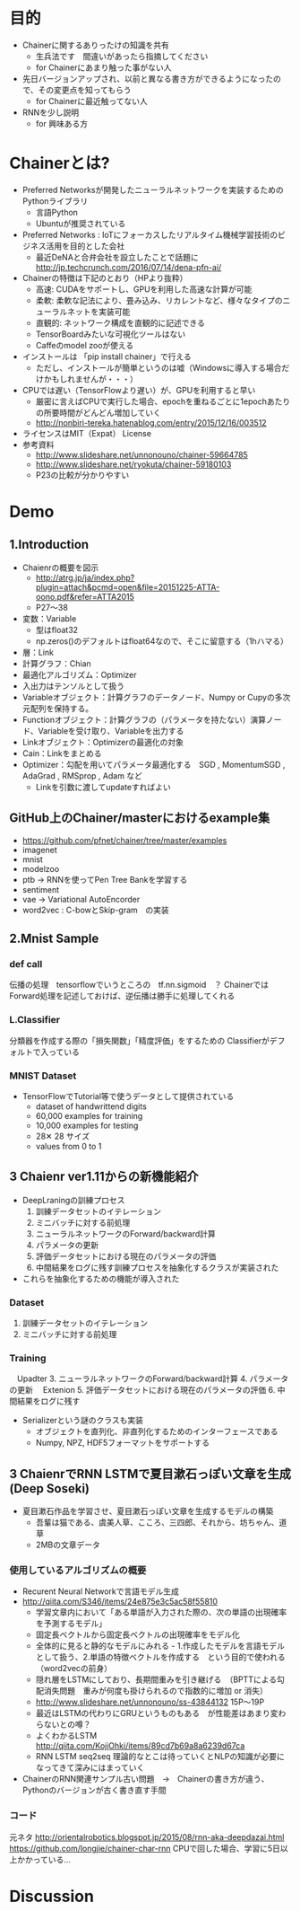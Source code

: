 # 目的
- Chainerに関するありったけの知識を共有
  - 生兵法です　間違いがあったら指摘してください
  - for Chainerにあまり触った事がない人
- 先日バージョンアップされ、以前と異なる書き方ができるようになったので、その変更点を知ってもらう
  - for Chainerに最近触ってない人
- RNNを少し説明
  - for 興味ある方

# Chainerとは?
- Preferred Networksが開発したニューラルネットワークを実装するためのPythonライブラリ
  - 言語Python
  - Ubuntuが推奨されている
- Preferred Networks : IoTにフォーカスしたリアルタイム機械学習技術のビジネス活用を目的とした会社
  - 最近DeNAと合弁会社を設立したことで話題に　http://jp.techcrunch.com/2016/07/14/dena-pfn-ai/
- Chainerの特徴は下記のとおり（HPより抜粋）
  - 高速: CUDAをサポートし、GPUを利用した高速な計算が可能
  - 柔軟: 柔軟な記法により、畳み込み、リカレントなど、様々なタイプのニューラルネットを実装可能
  - 直観的: ネットワーク構成を直観的に記述できる
  - TensorBoardみたいな可視化ツールはない
  - Caffeのmodel zooが使える
- インストールは 「pip install chainer」で行える
  - ただし、インストールが簡単というのは嘘（Windowsに導入する場合だけかもしれませんが・・・）
- CPUでは遅い（TensorFlowより遅い）が、GPUを利用すると早い
  - 厳密に言えばCPUで実行した場合、epochを重ねるごとに1epochあたりの所要時間がどんどん増加していく
  - http://nonbiri-tereka.hatenablog.com/entry/2015/12/16/003512
- ライセンスはMIT（Expat） License
- 参考資料
  - http://www.slideshare.net/unnonouno/chainer-59664785
  - http://www.slideshare.net/ryokuta/chainer-59180103
  - P23の比較が分かりやすい

# Demo
## 1.Introduction
- Chaienrの概要を図示
  - http://atrg.jp/ja/index.php?plugin=attach&pcmd=open&file=20151225-ATTA-oono.pdf&refer=ATTA2015
  - P27～38
- 変数：Variable
  - 型はfloat32
  - np.zeros()のデフォルトはfloat64なので、そこに留意する（1hハマる）
- 層：Link
- 計算グラフ：Chian
- 最適化アルゴリズム：Optimizer
- 入出力はテンソルとして扱う
- Variableオブジェクト：計算グラフのデータノード、Numpy or Cupyの多次元配列を保持する。
- Functionオブジェクト：計算グラフの（パラメータを持たない）演算ノード、Variableを受け取り、Variableを出力する
- Linkオブジェクト：Optimizerの最適化の対象
- Cain：Linkをまとめる
- Optimizer：勾配を用いてパラメータ最適化する　SGD , MomentumSGD , AdaGrad , RMSprop , Adam など
  - Linkを引数に渡してupdateすればよい

## GitHub上のChainer/masterにおけるexample集
- https://github.com/pfnet/chainer/tree/master/examples
- imagenet
- mnist
- modelzoo
- ptb → RNNを使ってPen Tree Bankを学習する
- sentiment
- vae → Variational AutoEncorder
- word2vec : C-bowとSkip-gram　の実装 

## 2.Mnist Sample
### def __call__ 
伝播の処理　tensorflowでいうところの　tf.nn.sigmoid　？
ChainerではForward処理を記述しておけば、逆伝播は勝手に処理してくれる

### L.Classifier
分類器を作成する際の「損失関数」「精度評価」をするための
Classifierがデフォルトで入っている

### MNIST Dataset
- TensorFlowでTutorial等で使うデータとして提供されている
  - dataset of handwrittend digits
  - 60,000 examples for training
  - 10,000 examples for testing
  - 28✕ 28 サイズ
  - values from 0 to 1

## 3 Chaienr ver1.11からの新機能紹介
- DeepLraningの訓練プロセス
  1. 訓練データセットのイテレーション
  2. ミニバッチに対する前処理
  3. ニューラルネットワークのForward/backward計算
  4. パラメータの更新
  5. 評価データセットにおける現在のパラメータの評価
  6. 中間結果をログに残す訓練プロセスを抽象化するクラスが実装された 
- これらを抽象化するための機能が導入された

### Dataset
1. 訓練データセットのイテレーション
2. ミニバッチに対する前処理

### Training
　Upadter
3. ニューラルネットワークのForward/backward計算
4. パラメータの更新
　Extenion
5. 評価データセットにおける現在のパラメータの評価
6. 中間結果をログに残す

- Serializerという謎のクラスも実装
  - オブジェクトを直列化、非直列化するためのインターフェースである
  - Numpy, NPZ, HDF5フォーマットをサポートする 


## 3 ChaienrでRNN LSTMで夏目漱石っぽい文章を生成(Deep Soseki)
- 夏目漱石作品を学習させ、夏目漱石っぽい文章を生成するモデルの構築
  - 吾輩は猫である、虞美人草、こころ、三四郎、それから、坊ちゃん、道草
  - 2MBの文章データ　　　

### 使用しているアルゴリズムの概要
- Recurent Neural Networkで言語モデル生成
- http://qiita.com/S346/items/24e875e3c5ac58f55810
  - 学習文章内において「ある単語が入力された際の、次の単語の出現確率を予測するモデル」　
  - 固定長ベクトルから固定長ベクトルの出現確率をモデル化
  - 全体的に見ると静的なモデルにみれる  - 1.作成したモデルを言語モデルとして扱う、2.単語の特徴ベクトルを作成する　という目的で使われる（word2vecの前身）
  - 隠れ層をLSTMにしており、長期間重みを引き継げる　（BPTTによる勾配消失問題　重みが何度も掛けられるので指数的に増加 or 消失）
  - http://www.slideshare.net/unnonouno/ss-43844132 15P～19P
  - 最近はLSTMの代わりにGRUというものもある　が性能差はあまり変わらないとの噂？
  - よくわかるLSTM http://qiita.com/KojiOhki/items/89cd7b69a8a6239d67ca
  - RNN LSTM seq2seq 理論的なとこは待っていくとNLPの知識が必要になってきて深みにはまっていく
- ChainerのRNN関連サンプル古い問題　→　Chainerの書き方が違う、Pythonのバージョンが古く書き直す手間

### コード
元ネタ
http://orientalrobotics.blogspot.jp/2015/08/rnn-aka-deepdazai.html
https://github.com/longjie/chainer-char-rnn
CPUで回した場合、学習に5日以上かかっている...


# Discussion



